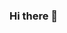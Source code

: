 ### Hi there 👋

<!--
**SunshineLAData/SunshineLAData** is a ✨ _special_ ✨ repository because its `README.md` (this file) appears on your GitHub profile.

Here are some ideas to get you started:

- 🔭 I’m currently working on completing Kaggle project about predicting house prices
- 🌱 I’m currently learning to build sophistcated models
- ⚡ Fun fact: I have negative sense of directions
-->
